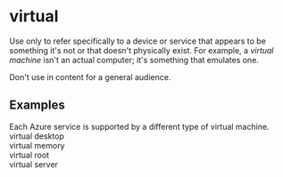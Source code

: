 # virtual

Use
only to refer specifically to a device or service that appears to be
something it's not or that doesn't physically exist. For
example, a *virtual machine* isn't an actual computer; it's something that emulates one.

Don't use in content for a general audience.

## Examples

Each Azure service is supported by a different type of virtual machine.  
virtual desktop  
virtual memory  
virtual root  
virtual server  
